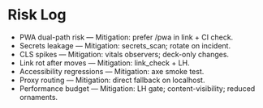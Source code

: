 # Risk Log

- PWA dual-path risk — Mitigation: prefer /pwa in link + CI check.
- Secrets leakage — Mitigation: secrets_scan; rotate on incident.
- CLS spikes — Mitigation: vitals observers; deck-only changes.
- Link rot after moves — Mitigation: link_check + LH.
- Accessibility regressions — Mitigation: axe smoke test.
- Proxy routing — Mitigation: direct fallback on localhost.
- Performance budget — Mitigation: LH gate; content-visibility; reduced ornaments.
